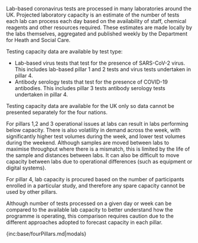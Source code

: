 ﻿Lab-based coronavirus tests are processed in many laboratories around the UK. Projected laboratory capacity is an estimate of the number of tests each lab can process each day based on the availability of staff, chemical reagents and other resources required. These estimates are made locally by the labs themselves, aggregated and published weekly by the Department for Heath and Social Care.

Testing capacity data are available by test type:  
* Lab-based virus tests that test for the presence of SARS-CoV-2 virus.  This includes lab-based pillar 1 and 2 tests and virus tests undertaken in pillar 4.
* Antibody serology tests that test for the presence of COVID-19 antibodies.  This includes pillar 3 tests antibody serology tests undertaken in pillar 4. 

Testing capacity data are available for the UK only so data cannot be presented separately for the four nations. 

For pillars 1,2 and 3 operational issues at labs can result in labs performing below capacity. There is also volatility in demand across the week, with significantly higher test volumes during the week, and lower test volumes during the weekend.  Although samples are moved between labs to maximise throughput where there is a mismatch, this is limited by the life of the sample and distances between labs. It can also be difficult to move capacity between labs due to operational differences (such as equipment or digital systems).

For pillar 4, lab capacity is procured based on the number of participants enrolled in a particular study, and therefore any spare capacity cannot be used by other pillars.

Although number of tests processed on a given day or week can be compared to the available lab capacity to better understand how the programme is operating, this comparison requires caution due to the different approaches adopted to forecast capacity in each pillar.   

{inc:base/fourPillars.md|modals}